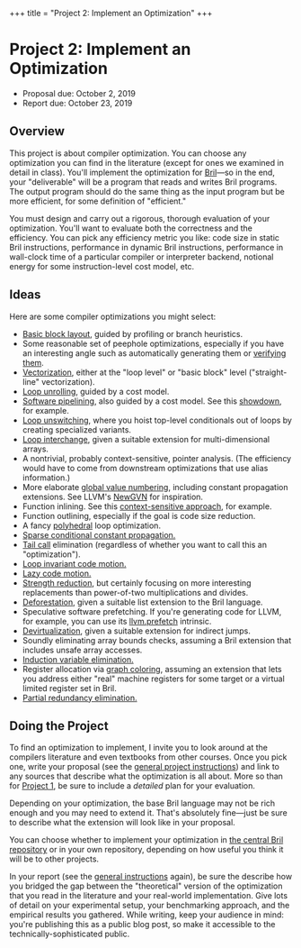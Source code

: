 +++
title = "Project 2: Implement an Optimization"
+++
# Project 2: Implement an Optimization

- Proposal due: October 2, 2019
- Report due: October 23, 2019


## Overview

This project is about compiler optimization.
You can choose any optimization you can find in the literature (except for ones we examined in detail in class).
You'll implement the optimization for [Bril][]—so in the end, your "deliverable" will be a program that reads and writes Bril programs.
The output program should do the same thing as the input program but be more efficient, for some definition of "efficient."

You must design and carry out a rigorous, thorough evaluation of your optimization.
You'll want to evaluate both the correctness and the efficiency.
You can pick any efficiency metric you like: code size in static Bril instructions, performance in dynamic Bril instructions, performance in wall-clock time of a particular compiler or interpreter backend, notional energy for some instruction-level cost model, etc.

[bril]: https://github.com/sampsyo/bril


## Ideas

Here are some compiler optimizations you might select:

* [Basic block layout](http://portal.acm.org/citation.cfm?id=93550), guided by profiling or branch heuristics.
* Some reasonable set of peephole optimizations, especially if you have an interesting angle such as automatically generating them or [verifying them](https://www.cs.utah.edu/~regehr/papers/pldi15.pdf).
* [Vectorization](https://en.wikipedia.org/wiki/Automatic_vectorization), either at the "loop level" or "basic block" level ("straight-line" vectorization).
* [Loop unrolling](https://en.wikipedia.org/wiki/Loop_unrolling), guided by a cost model.
* [Software pipelining](https://en.wikipedia.org/wiki/Software_pipelining), also guided by a cost model. See this [showdown](http://dl.acm.org/citation.cfm?id=231385), for example.
* [Loop unswitching](https://en.wikipedia.org/wiki/Loop_unswitching), where you hoist top-level conditionals out of loops by creating specialized variants.
* [Loop interchange](https://en.wikipedia.org/wiki/Loop_interchange), given a suitable extension for multi-dimensional arrays.
* A nontrivial, probably context-sensitive, pointer analysis. (The efficiency would have to come from downstream optimizations that use alias information.)
* More elaborate [global value numbering](http://citeseerx.ist.psu.edu/viewdoc/download?doi=10.1.1.36.8877&rep=rep1&type=pdf), including constant propagation extensions. See LLVM's [NewGVN](http://llvm.org/doxygen/NewGVN_8cpp.html) for inspiration.
* Function inlining. See this [context-sensitive approach](https://dl.acm.org/citation.cfm?id=776261.776289), for example.
* Function outlining, especially if the goal is code size reduction.
* A fancy [polyhedral](https://polyhedral.info) loop optimization.
* [Sparse conditional constant propagation.](https://dl.acm.org/citation.cfm?id=103136)
* [Tail call](https://en.wikipedia.org/wiki/Tail_call) elimination (regardless of whether you want to call this an "optimization").
* [Loop invariant code motion.](https://en.wikipedia.org/wiki/Loop-invariant_code_motion)
* [Lazy code motion.](https://dl.acm.org/citation.cfm?id=143095.143136)
* [Strength reduction](https://en.wikipedia.org/wiki/Strength_reduction), but certainly focusing on more interesting replacements than power-of-two multiplications and divides.
* [Deforestation](https://www.microsoft.com/en-us/research/wp-content/uploads/2016/07/deforestation-short-cut.pdf), given a suitable list extension to the Bril language.
* Speculative software prefetching. If you're generating code for LLVM, for example, you can use its [llvm.prefetch](https://llvm.org/docs/LangRef.html#llvm-prefetch-intrinsic) intrinsic.
* [Devirtualization](http://blog.llvm.org/2017/03/devirtualization-in-llvm-and-clang.html), given a suitable extension for indirect jumps.
* Soundly eliminating array bounds checks, assuming a Bril extension that includes unsafe array accesses.
* [Induction variable elimination.](https://www.cs.cmu.edu/~15745/lectures/L8-Induction-Variables.pdf)
* Register allocation via [graph coloring](https://dl.acm.org/citation.cfm?id=177575), assuming an extension that lets you address either "real" machine registers for some target or a virtual limited register set in Bril.
* [Partial redundancy elimination.](https://en.wikipedia.org/wiki/Partial_redundancy_elimination)


## Doing the Project

To find an optimization to implement, I invite you to look around at the compilers literature and even textbooks from other courses.
Once you pick one, write your proposal (see the [general project instructions][project]) and link to any sources that describe what the optimization is all about.
More so than for [Project 1][p1], be sure to include a *detailed* plan for your evaluation.

Depending on your optimization, the base Bril language may not be rich enough and you may need to extend it.
That's absolutely fine—just be sure to describe what the extension will look like in your proposal.

You can choose whether to implement your optimization in [the central Bril repository][bril] or in your own repository, depending on how useful you think it will be to other projects.

In your report (see the [general instructions][project] again), be sure the describe how you bridged the gap between the "theoretical" version of the optimization that you read in the literature and your real-world implementation.
Give lots of detail on your experimental setup, your benchmarking approach, and the empirical results you gathered.
While writing, keep your audience in mind: you're publishing this as a public blog post, so make it accessible to the technically-sophisticated public.

[monorepo]: https://gomonorepo.org
[pr]: https://help.github.com/en/articles/about-pull-requests
[turnt]: https://github.com/cucapra/turnt
[capra]: https://capra.cs.cornell.edu
[project]: @/project/_index.md
[p1]: @/project/1.md
